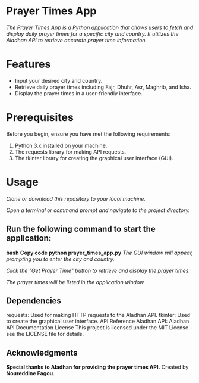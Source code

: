 # Prayer Times App
*The Prayer Times App is a Python application that allows users to fetch and display daily prayer times for a specific city and country. It utilizes the Aladhan API to retrieve accurate prayer time information.*

# Features
- Input your desired city and country.
- Retrieve daily prayer times including Fajr, Dhuhr, Asr, Maghrib, and Isha.
- Display the prayer times in a user-friendly interface.

# Prerequisites
Before you begin, ensure you have met the following requirements:

1. Python 3.x installed on your machine.
2. The requests library for making API requests.
3. The tkinter library for creating the graphical user interface (GUI).

# Usage
*Clone or download this repository to your local machine.*

*Open a terminal or command prompt and navigate to the project directory.*

## Run the following command to start the application:

**bash**
**Copy code**
**python prayer_times_app.py**
*The GUI window will appear, prompting you to enter the city and country.*

*Click the "Get Prayer Time" button to retrieve and display the prayer times.*

*The prayer times will be listed in the application window.*

## Dependencies
requests: Used for making HTTP requests to the Aladhan API.
tkinter: Used to create the graphical user interface.
API Reference
Aladhan API: Aladhan API Documentation
License
This project is licensed under the MIT License - see the LICENSE file for details.

## Acknowledgments
**Special thanks to Aladhan for providing the prayer times API.**
Created by **Noureddine Fagou**.
